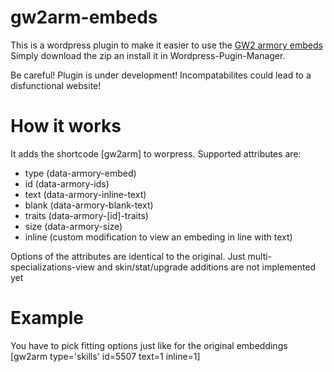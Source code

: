 # gw2arm-embeds

This is a wordpress plugin to make it easier to use the [GW2 armory embeds](https://github.com/madou/armory-embeds)
Simply download the zip an install it in Wordpress-Pugin-Manager. 

Be careful! Plugin is under development! Incompatabilites could lead to a disfunctional website!

# How it works

It adds the shortcode [gw2arm] to worpress. Supported attributes are:

- type (data-armory-embed)
- id (data-armory-ids)
- text (data-armory-inline-text)
- blank (data-armory-blank-text)
- traits (data-armory-[id]-traits)
- size (data-armory-size)
- inline (custom modification to view an embeding in line with text)

Options of the attributes are identical to the original. Just multi-specializations-view and skin/stat/upgrade additions are not implemented yet

# Example

You have to pick fitting options just like for the original embeddings
[gw2arm type='skills' id=5507 text=1 inline=1]

